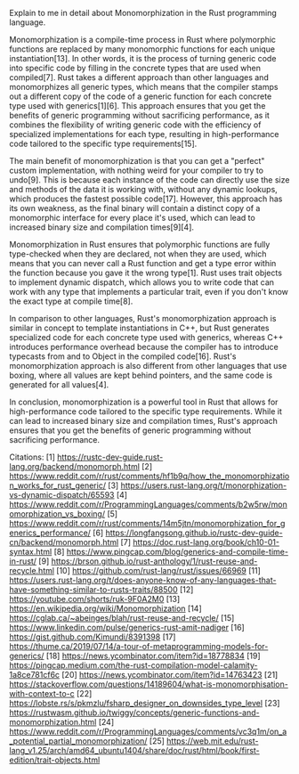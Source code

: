 Explain to me in detail about Monomorphization in the Rust programming language.



Monomorphization is a compile-time process in Rust where polymorphic functions are replaced by many monomorphic functions for each unique instantiation[13]. In other words, it is the process of turning generic code into specific code by filling in the concrete types that are used when compiled[7]. Rust takes a different approach than other languages and monomorphizes all generic types, which means that the compiler stamps out a different copy of the code of a generic function for each concrete type used with generics[1][6]. This approach ensures that you get the benefits of generic programming without sacrificing performance, as it combines the flexibility of writing generic code with the efficiency of specialized implementations for each type, resulting in high-performance code tailored to the specific type requirements[15]. 

The main benefit of monomorphization is that you can get a "perfect" custom implementation, with nothing weird for your compiler to try to undo[9]. This is because each instance of the code can directly use the size and methods of the data it is working with, without any dynamic lookups, which produces the fastest possible code[17]. However, this approach has its own weakness, as the final binary will contain a distinct copy of a monomorphic interface for every place it's used, which can lead to increased binary size and compilation times[9][4]. 

Monomorphization in Rust ensures that polymorphic functions are fully type-checked when they are declared, not when they are used, which means that you can never call a Rust function and get a type error within the function because you gave it the wrong type[1]. Rust uses trait objects to implement dynamic dispatch, which allows you to write code that can work with any type that implements a particular trait, even if you don't know the exact type at compile time[8]. 

In comparison to other languages, Rust's monomorphization approach is similar in concept to template instantiations in C++, but Rust generates specialized code for each concrete type used with generics, whereas C++ introduces performance overhead because the compiler has to introduce typecasts from and to Object in the compiled code[16]. Rust's monomorphization approach is also different from other languages that use boxing, where all values are kept behind pointers, and the same code is generated for all values[4]. 

In conclusion, monomorphization is a powerful tool in Rust that allows for high-performance code tailored to the specific type requirements. While it can lead to increased binary size and compilation times, Rust's approach ensures that you get the benefits of generic programming without sacrificing performance.

Citations:
[1] https://rustc-dev-guide.rust-lang.org/backend/monomorph.html
[2] https://www.reddit.com/r/rust/comments/hf1b9q/how_the_monomorphization_works_for_rust_generic/
[3] https://users.rust-lang.org/t/monorphization-vs-dynamic-dispatch/65593
[4] https://www.reddit.com/r/ProgrammingLanguages/comments/b2w5rw/monomorphization_vs_boxing/
[5] https://www.reddit.com/r/rust/comments/14m5jtn/monomorphization_for_generics_performance/
[6] https://longfangsong.github.io/rustc-dev-guide-cn/backend/monomorph.html
[7] https://doc.rust-lang.org/book/ch10-01-syntax.html
[8] https://www.pingcap.com/blog/generics-and-compile-time-in-rust/
[9] https://brson.github.io/rust-anthology/1/rust-reuse-and-recycle.html
[10] https://github.com/rust-lang/rust/issues/66969
[11] https://users.rust-lang.org/t/does-anyone-know-of-any-languages-that-have-something-similar-to-rusts-traits/88500
[12] https://youtube.com/shorts/ruk-9F0A2M0
[13] https://en.wikipedia.org/wiki/Monomorphization
[14] https://cglab.ca/~abeinges/blah/rust-reuse-and-recycle/
[15] https://www.linkedin.com/pulse/generics-rust-amit-nadiger
[16] https://gist.github.com/Kimundi/8391398
[17] https://thume.ca/2019/07/14/a-tour-of-metaprogramming-models-for-generics/
[18] https://news.ycombinator.com/item?id=18778834
[19] https://pingcap.medium.com/the-rust-compilation-model-calamity-1a8ce781cf6c
[20] https://news.ycombinator.com/item?id=14763423
[21] https://stackoverflow.com/questions/14189604/what-is-monomorphisation-with-context-to-c
[22] https://lobste.rs/s/pkmzlu/fsharp_designer_on_downsides_type_level
[23] https://rustwasm.github.io/twiggy/concepts/generic-functions-and-monomorphization.html
[24] https://www.reddit.com/r/ProgrammingLanguages/comments/vc3q1m/on_a_potential_partial_monomorphization/
[25] https://web.mit.edu/rust-lang_v1.25/arch/amd64_ubuntu1404/share/doc/rust/html/book/first-edition/trait-objects.html